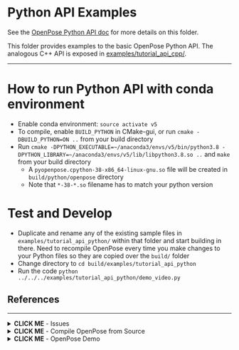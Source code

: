 # Python API Examples
See the [OpenPose Python API doc](../../doc/03_python_api.md) for more details on this folder.

This folder provides examples to the basic OpenPose Python API. The analogous C++ API is exposed in [examples/tutorial_api_cpp/](../tutorial_api_cpp/).

---

# How to run Python API with conda environment

- Enable conda environment: `source activate v5`
- To compile, enable `BUILD_PYTHON` in CMake-gui, or run `cmake -DBUILD_PYTHON=ON ..` from your build directory
- Run `cmake -DPYTHON_EXECUTABLE=~/anaconda3/envs/v5/bin/python3.8 -DPYTHON_LIBRARY=~/anaconda3/envs/v5/lib/libpython3.8.so ..` and `make` from your build directory
  - A `pyopenpose.cpython-38-x86_64-linux-gnu.so` file will be created in `build/python/openpose` directory
  - Note that `*-38-*.so` filename has to match your python version

# Test and Develop

- Duplicate and rename any of the existing sample files in `examples/tutorial_api_python/` within that folder and start building in there. Need to recompile OpenPose every time you make changes to your Python files so they are copied over the `build/` folder
- Change directory to `cd build/examples/tutorial_api_python`
- Run the code `python ../../../examples/tutorial_api_python/demo_video.py`

## References

---

<details><summary><b>CLICK ME</b> - Issues</summary>

- [Issues](https://github.com/CMU-Perceptual-Computing-Lab/openpose/issues/1623)

</details>

<details><summary><b>CLICK ME</b> - Compile OpenPose from Source</summary>

- [Prerequisites](https://github.com/chenghanc/openpose/blob/master/doc/installation/1_prerequisites.md#ubuntu-prerequisites)
- [Compiling](https://github.com/chenghanc/openpose/blob/master/doc/installation/0_index.md#compiling-and-running-openpose-from-source)

</details>

<details><summary><b>CLICK ME</b> - OpenPose Demo</summary>

```shell
./build/examples/openpose/openpose.bin --video examples/media/video.avi
./build/examples/openpose/openpose.bin --image_dir examples/media/

./build/examples/openpose/openpose.bin --video examples/media/video.avi --face --hand

./build/examples/openpose/openpose.bin --video examples/media/video.avi --write_json output_jsons/
./build/examples/openpose/openpose.bin --video examples/media/video.avi --write_video output/result.avi

./build/examples/openpose/openpose.bin --video examples/media/video.avi --write_images output_images/
./build/examples/openpose/openpose.bin --video examples/media/video.avi --write_images output_images/ --write_images_format jpg
./build/examples/openpose/openpose.bin --image_dir examples/media/ --write_images output_images/
./build/examples/openpose/openpose.bin --image_dir examples/media/ --write_images output_images/ --write_images_format jpg

./build/examples/openpose/openpose.bin --video examples/media/video.avi --write_images output_images/ --display 0

./build/examples/openpose/openpose.bin --video examples/media/video.avi --disable_blending
./build/examples/openpose/openpose.bin --video examples/media/video.avi --num_gpu 1 --num_gpu_start 0
./build/examples/openpose/openpose.bin --video examples/media/video.avi --net_resolution "800x448" --scale_number 4 --scale_gap 0.25
```

```shell
# BODY_25B Model
./build/examples/openpose/openpose.bin --video examples/media/video.avi --model_pose BODY_25B
./build/examples/openpose/openpose.bin --video examples/media/video.avi --model_pose BODY_25B --net_resolution 448x448 --scale_number 4 --scale_gap 0.25
```

```shell
# Tracking
./build/examples/openpose/openpose.bin --video examples/media/video.avi --tracking 5 --number_people_max 1
```

</details>

